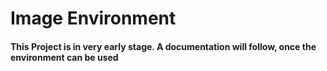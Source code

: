 
# Image Environment


#### <b>This Project is in very early stage. A documentation will follow, once the environment can be used</b>
